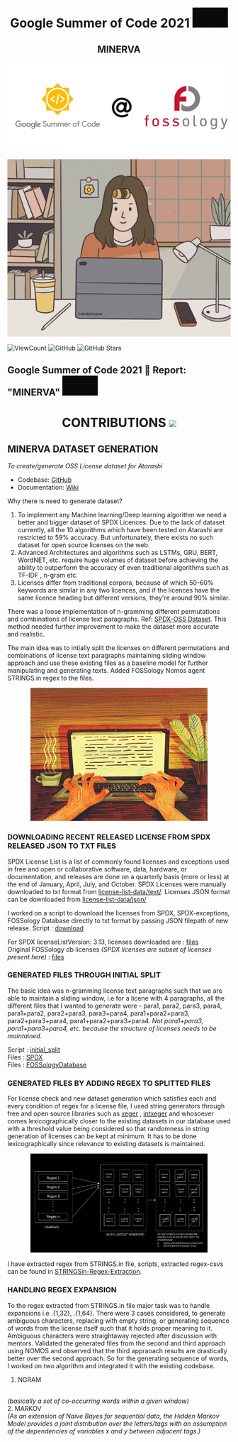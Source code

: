 <h1 align="center">Google Summer of Code 2021 <img src="Assets\wcoding.gif" width="80"></h1>
<h2 align="center">MINERVA</h2>

![Logo](/Assets/GSoC-FOSSology.png)

<p align="center">
        <img src="Assets\developer.gif" width="800" height="400">
</p>


![ViewCount](https://views.whatilearened.today/views/github/SinghShreya05/GSoC-2021.svg)
![GitHub](https://img.shields.io/github/followers/SinghShreya05?style=social)
![GitHub Stars](https://img.shields.io/github/stars/SinghShreya05?style=social)

## Google Summer of Code 2021 🚩 Report: "MINERVA" <img src="Assets\wcoding.gif" width="80">

<h1 align="center">CONTRIBUTIONS  <img src="https://media.giphy.com/media/dxn6fRlTIShoeBr69N/giphy.gif" width="30"></h1>
<h2>MINERVA DATASET GENERATION</h2>
<p><i>To create/generate OSS License dataset for Atarashi </i></p>

- Codebase: [GitHub](https://github.com/fossology/Minerva-Dataset-Generation)
- Documentation: [Wiki](https://fossology.github.io/gsoc/docs/2021/minerva/)

Why there is need to generate dataset?
1. To implement any Machine learning/Deep learning algorithm we need a better and bigger dataset of SPDX Licences. Due to the lack of dataset currently, all the 10 algorithms which have been tested on Atarashi are restricted to 59% accuracy. But unfortunately, there exists no such dataset for open source licenses on the web.
2. Advanced Architectures and algorithms such as LSTMs, GRU, BERT, WordNET, etc. require huge volumes of dataset before achieving the ability to outperform the accuracy of even traditional algorithms such as TF-IDF , n-gram etc. 
3. Licenses differ from traditional corpora, because of which 50-60% keywords are similar in any two licences, and if the licences have the same licence heading but different versions, they're around 90% similar.

There was a loose implementation of n-gramming different permutations and combinations of license text paragraphs. Ref: [SPDX-OSS Dataset](https://github.com/hastagAB/SPDX-OSS-Dataset). This method needed further improvement to make the dataset more accurate and realistic.


The main idea was to intially split the licenses on different permutations and combinations of license text paragraphs maintaining sliding window approach and use these existing files as a baseline model for further manipulating and generating texts. Added FOSSology Nomos agent STRINGS.in regex to the files.

<p align="center">
        <img src="Assets\work.gif" width="400" height="300">
</p>

### DOWNLOADING RECENT RELEASED LICENSE FROM SPDX RELEASED JSON TO TXT FILES 
SPDX License List is a list of commonly found licenses and exceptions used in free and open or collaborative software, data, hardware, or documentation, and releases are done on a quarterly basis (more or less) at the end of January, April, July, and October. SPDX Licenses were manually downloaded to txt format from [license-list-data/text/](https://github.com/spdx/license-list-data/tree/master/text).
Licenses JSON format can be downloaded from [license-list-data/json/](https://github.com/spdx/license-list-data/tree/master/json)

I worked on a script to download the licenses from SPDX, SPDX-exceptions, FOSSology Database directly to txt format by passing JSON filepath of new release. Script : [download](https://github.com/fossology/Minerva-Dataset-Generation/tree/main/Download-licenses-Script)

For SPDX licenseListVersion: 3.13, licenses downloaded are : [files](https://github.com/fossology/Minerva-Dataset-Generation/tree/main/Original-SPDX-Dataset)
</br>
Original FOSSology db licenses <i>(SPDX licenses are subset of licenses present here)</i> : [files](https://github.com/fossology/Minerva-Dataset-Generation/tree/main/Original-DB-Foss-Dataset)

### GENERATED FILES THROUGH INITIAL SPLIT
The basic idea was n-gramming license text paragraphs such that we are able to maintain a sliding window, i.e for a licene with 4 paragraphs, all the different files that I wanted to generate were - para1, para2, para3, para4, para1+para2, para2+para3, para3+para4, para1+para2+para3, para2+para3+para4, para1+para2+para3+para4.
<i>Not para1+para3, para1+para3+para4, etc. because the structure of licenses needs to be maintained.</i>

Script : [initial_split](https://github.com/fossology/Minerva-Dataset-Generation/tree/main/Script-Initial-Split)
</br>
Files : [SPDX](https://github.com/fossology/Minerva-Dataset-Generation/tree/main/Split-SPDX-licenses)
</br>
Files : [FOSSologyDatabase](https://github.com/fossology/Minerva-Dataset-Generation/tree/main/Split-DB-Foss-Licenses)

### GENERATED FILES BY ADDING REGEX TO SPLITTED FILES
For license check and new dataset generation which satisfies each and every condition of regex for a license file, I used string generators through free and open source libraries such as [xeger](https://pypi.org/project/xeger/) , [intxeger](https://pypi.org/project/intxeger/) and whosoever comes lexicographically closer to the existing datasets in our database used with a threshold value being considered so that randomness in string generation of licenses can be kept at minimum. It has to be done lexicographically since relevance to existing datasets is maintained.

<p align="center">
        <img src="Assets\regexsplit.png" width="400">
</p>

I have extracted regex from STRINGS.in file, scripts, extracted regex-csvs can be found in [STRINGSin-Regex-Extraction](https://github.com/fossology/Minerva-Dataset-Generation/tree/main/STRINGSin-Regex-Extraction).

### HANDLING REGEX EXPANSION
To the regex extracted from STRINGS.in file major task was to handle expansions i.e .{1,32}, .{1,64}. There were 3 cases considered, to generate ambiguous characters, replacing with empty string, or generating sequence of words from the license itself such that it holds proper meaning to it. Ambiguous characters were straightaway rejected after discussion with mentors. Validated the generated files from the second and third approach using NOMOS and observed that the third appraoach results are drastically better over the second approach. 
So for the generating sequence of words, I worked on two algorithm and integrated it with the existing codebase. 

1. NGRAM
</br>
<i>(basically a set of co-occurring words within a given window)</i>
</br>
2. MARKOV
</br>
<i>(As an extension of Naive Bayes for sequential data, the Hidden Markov Model provides a joint distribution over the letters/tags with an assumption of the dependencies of variables x and y between adjacent tags.)</i>





